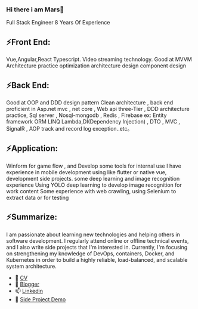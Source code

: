 ### Hi there  i am Mars👋
Full Stack Engineer 8 Years Of Experience 

## ⚡Front End:  
Vue,Angular,React Typescript. Video streaming technology. Good at MVVM Architecture practice optimization architecture design component design

## ⚡Back End: 
Good at OOP and DDD design pattern Clean architecture , back end proficient in Asp.net mvc , net core , Web api three-Tier , DDD architecture practice, Sql server , Nosql-mongodb , Redis , Firebase ex: Entity framework ORM LINQ Lambda,DI(Dependency Injection) , DTO , MVC , SignalR , AOP track and record log exception..etc。 

## ⚡Application:  
Winform for game flow , and Develop some tools for internal use I have experience in mobile development using like flutter or native vue, development side projects. some deep learning and image recognition experience Using YOLO deep learning to develop image recognition for work content Some experience with web crawling, using Selenium to extract data or for testing 

## ⚡Summarize:  
I am passionate about learning new technologies and helping others in software development. I regularly attend online or offline technical events, and I also write side projects that I'm interested in. Currently, I'm focusing on strengthening my knowledge of DevOps, containers, Docker, and Kubernetes in order to build a highly reliable, load-balanced, and scalable system architecture.

- 🔭 [CV](https://onedrive.live.com/view.aspx?resid=68D50E6AFE9A0E41!312&ithint=file%2cdocx&wdo=2&authkey=!AGpBmQz4Pw2YG3w)
- 🌱 [Blogger](https://aspnetmars.blogspot.com/)
- 📫 [Linkedin](https://www.linkedin.com/in/marstsaiforjob/)
- 🤔 [Side Project Demo](https://drive.google.com/drive/folders/1EmlM6FLIWd1xTqXD_etSaX7S8v9MwDHX?usp=sharing)


<!--
**MarsCaiWORD/MarsCaiWORD** is a ✨ _special_ ✨ repository because its `README.md` (this file) appears on your GitHub profile.

Here are some ideas to get you started:

- 🔭 I’m currently working on ...
- 🌱 I’m currently learning ...
- 👯 I’m looking to collaborate on ...
- 🤔 I’m looking for help with ...
- 💬 Ask me about ...
- 📫 How to reach me: ...
- 😄 Pronouns: ...
- ⚡ Fun fact: ...
-->
